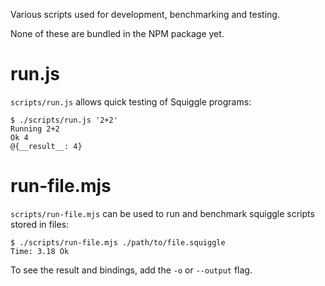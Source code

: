 Various scripts used for development, benchmarking and testing.

None of these are bundled in the NPM package yet.

# run.js

`scripts/run.js` allows quick testing of Squiggle programs:

```
$ ./scripts/run.js '2+2'
Running 2+2
Ok 4
@{__result__: 4}
```

# run-file.mjs

`scripts/run-file.mjs` can be used to run and benchmark squiggle scripts stored in files:

```
$ ./scripts/run-file.mjs ./path/to/file.squiggle
Time: 3.18 Ok
```

To see the result and bindings, add the `-o` or `--output` flag.
